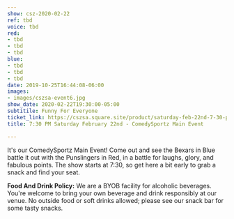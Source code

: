 ```yaml
---
show: csz-2020-02-22
ref: tbd
voice: tbd
red:
- tbd
- tbd
- tbd
blue:
- tbd
- tbd
- tbd
date: 2019-10-25T16:44:08-06:00
images:
- images/cszsa-event6.jpg
show_date: 2020-02-22T19:30:00-05:00
subtitile: Funny For Everyone
ticket_link: https://cszsa.square.site/product/saturday-feb-22nd-7-30-pm-comedysportz-main-event/172?cs=true
title: 7:30 PM Saturday February 22nd - ComedySportz Main Event

---
```

It's our ComedySportz Main Event! Come out and see the Bexars in Blue battle it out with the Punslingers in Red, in a battle for laughs, glory, and fabulous points. The show starts at 7:30, so get here a bit early to grab a snack and find your seat.

**Food And Drink Policy:** We are a BYOB facility for alcoholic beverages. You're welcome to bring your own beverage and drink responsibly at our venue. No outside food or soft drinks allowed; please see our snack bar for some tasty snacks.
